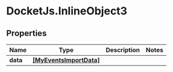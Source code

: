 # DocketJs.InlineObject3

## Properties

Name | Type | Description | Notes
------------ | ------------- | ------------- | -------------
**data** | [**[MyEventsImportData]**](MyEventsImportData.md) |  | 


